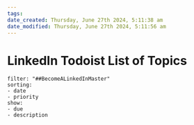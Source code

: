 ```yaml
---
tags: 
date_created: Thursday, June 27th 2024, 5:11:38 am
date_modified: Thursday, June 27th 2024, 5:11:56 am
---
```

# LinkedIn Todoist List of Topics
```todoist  
filter: "##BecomeALinkedInMaster"  
sorting:  
- date  
- priority
show:  
- due  
- description
```
